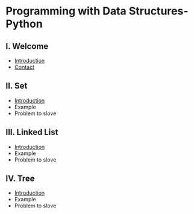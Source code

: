 # Programming with Data Structures-Python
## I. Welcome
* [Introduction](0-welcome.md)
* [Contact]()
## II. Set
* [Introduction](1-set.md)
* Example
* Problem to slove
## III. Linked List
* [Introduction](2-linklist.md)
* Example
* Problem to slove
## IV. Tree
* [Introduction](3-tree.md)
* Example
* Problem to slove
